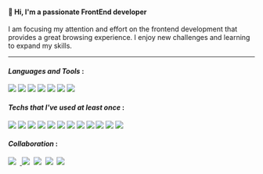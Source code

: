 #### 🌟  Hi, I'm a passionate FrontEnd developer
I am focusing my attention and effort on the frontend development that provides a great browsing experience.
I enjoy new challenges and learning to expand my skills.

* * *

#### _Languages and Tools_ :
<img src="https://img.shields.io/badge/-JavaScript-000000??style=for-the-badge&logo=javascript"/>&nbsp;<img src="https://img.shields.io/badge/-HTML-000000??style=for-the-badge&logo=html5"/>&nbsp;<img src="https://img.shields.io/badge/-CSS-000000??style=for-the-badge&logo=css3"/>&nbsp;<img src="https://img.shields.io/badge/-TypeScript-000000??style=for-the-badge&logo=typescript"/>&nbsp;<img src="https://img.shields.io/badge/-React.js-000000??style=for-the-badge&logo=React"/>&nbsp;<img src="https://img.shields.io/badge/-Next.js-000000??style=for-the-badge&logo=Next.js"/>&nbsp;<img src="https://img.shields.io/badge/-SCSS-000000??style=for-the-badge&logo=sass"/>

#### _Techs that I've used at least once_ :
<img src="https://img.shields.io/badge/--000000??style=for-the-badge&logo=node.js"/>&nbsp;<img src="https://img.shields.io/badge/--000000??style=for-the-badge&logo=express"/>&nbsp;<img src="https://img.shields.io/badge/--000000??style=for-the-badge&logo=Firebase"/>&nbsp;<img src="https://img.shields.io/badge/--000000??style=for-the-badge&logo=java"/>&nbsp;<img src="https://img.shields.io/badge/--000000??style=for-the-badge&logo=Python"/>&nbsp;<img src="https://img.shields.io/badge/--000000??style=for-the-badge&logo=Go"/>&nbsp;<img src="https://img.shields.io/badge/--000000??style=for-the-badge&logo=C"/>&nbsp;<img src="https://img.shields.io/badge/--000000??style=for-the-badge&logo=ElasticSearch"/>
<img src="https://img.shields.io/badge/--000000??style=for-the-badge&logo=MySql"/>&nbsp;<img src="https://img.shields.io/badge/--000000??style=for-the-badge&logo=Figma"/>&nbsp;<img src="https://img.shields.io/badge/--000000??style=for-the-badge&logo=Bootstrap"/>&nbsp;<img src="https://img.shields.io/badge/--000000??style=for-the-badge&logo=visualstudiocode&logoColor=007ACC"/>

#### _Collaboration_ :
<a target="_blank" rel="noopener noreferrer" href="https://notion.com?utm_source=google&utm_medium=cpc&utm_campaign=sa_pc_mo&utm_content=210225_0_0&gclid=CjwKCAjwq9mLBhB2EiwAuYdMtQvDJ6jB0Ae7Ln0uDaC8X5JInbB9_PGXivsmUo2uBphoptuFULfJoRoC72AQAvD_BwE"><img src="https://img.shields.io/badge/-Notion-353336??style=for-the-badge&logo=Notion"/></a>
&nbsp;<a target="_blank" rel="noopener noreferrer" href="https://camo.githubusercontent.com/cfc17d9cf2b3e58449834180940799c3d48a12715496b8d593d71510e8440be5/68747470733a2f2f696d672e736869656c64732e696f2f62616467652f536c61636b2d3441313534423f7374796c653d666c61742d737175617265266c6f676f3d536c61636b266c6f676f436f6c6f723d626c61636b">
<img src="https://camo.githubusercontent.com/cfc17d9cf2b3e58449834180940799c3d48a12715496b8d593d71510e8440be5/68747470733a2f2f696d672e736869656c64732e696f2f62616467652f536c61636b2d3441313534423f7374796c653d666c61742d737175617265266c6f676f3d536c61636b266c6f676f436f6c6f723d626c61636b" /></a>
&nbsp;<a target="_blank" rel="noopener noreferrer" href="https://github.com?utm_source=google&utm_medium=cpc&utm_campaign=sa_pc_mo&utm_content=210225_0_0&gclid=CjwKCAjwq9mLBhB2EiwAuYdMtQvDJ6jB0Ae7Ln0uDaC8X5JInbB9_PGXivsmUo2uBphoptuFULfJoRoC72AQAvD_BwE"><img src="https://img.shields.io/badge/-GitHub-000??style=for-the-badge&logo=github"/></a>
&nbsp;<a target="_blank" rel="noopener noreferrer" href="https://github.com?utm_source=google&utm_medium=cpc&utm_campaign=sa_pc_mo&utm_content=210225_0_0&gclid=CjwKCAjwq9mLBhB2EiwAuYdMtQvDJ6jB0Ae7Ln0uDaC8X5JInbB9_PGXivsmUo2uBphoptuFULfJoRoC72AQAvD_BwE"><img src="https://img.shields.io/badge/-Bitbucket-2661ed??style=for-the-badge&logo=bitbucket"/></a>
&nbsp;<a target="_blank" rel="noopener noreferrer" href="https://flow.team/index.act?utm_source=google&utm_medium=cpc&utm_campaign=sa_pc_mo&utm_content=210225_0_0&gclid=CjwKCAjwq9mLBhB2EiwAuYdMtQvDJ6jB0Ae7Ln0uDaC8X5JInbB9_PGXivsmUo2uBphoptuFULfJoRoC72AQAvD_BwE"><img src="https://img.shields.io/badge/-Flow-6555b6??style=for-the-badge&logo=flower"/></a>


<!--
**BonhaengLee/BonhaengLee** is a ✨ _special_ ✨ repository because its `README.md` (this file) appears on your GitHub profile.

Here are some ideas to get you started:

- 🔭 I’m currently working on ...
- 🌱 I’m currently learning ...
- 👯 I’m looking to collaborate on ...
- 🤔 I’m looking for help with ...
- 💬 Ask me about ...
- 📫 How to reach me: ...
- 😄 Pronouns: ...
- ⚡ Fun fact: ...
-->
